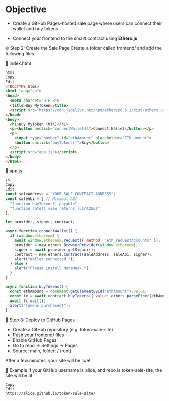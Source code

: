 # Objective

- Create a GitHub Pages-hosted sale page where users can connect their wallet and buy tokens

- Connect your frontend to the smart contract using **Ethers.js**



🌐 Step 2: Create the Sale Page
Create a folder called frontend/ and add the following files.

📝 index.html
```html
html
Copy
Edit
<!DOCTYPE html>
<html lang="en">
<head>
  <meta charset="UTF-8">
  <title>Buy MyToken</title>
  <script src="https://cdn.jsdelivr.net/npm/ethers@6.6.2/dist/ethers.umd.min.js"></script>
</head>
<body>
  <h1>Buy MyToken (MTK)</h1>
  <p><button onclick="connectWallet()">Connect Wallet</button></p>
  <p>
    <input type="number" id="ethAmount" placeholder="ETH amount">
    <button onclick="buyTokens()">Buy</button>
  </p>
  <script src="app.js"></script>
</body>
</html>
```
🧠 app.js

```js
js
Copy
Edit
const saleAddress = "YOUR_SALE_CONTRACT_ADDRESS";
const saleAbi = [ // Minimal ABI
  "function buyTokens() payable",
  "function rate() view returns (uint256)"
];

let provider, signer, contract;

async function connectWallet() {
  if (window.ethereum) {
    await window.ethereum.request({ method: "eth_requestAccounts" });
    provider = new ethers.BrowserProvider(window.ethereum);
    signer = await provider.getSigner();
    contract = new ethers.Contract(saleAddress, saleAbi, signer);
    alert("Wallet connected!");
  } else {
    alert("Please install MetaMask.");
  }
}

async function buyTokens() {
  const ethAmount = document.getElementById("ethAmount").value;
  const tx = await contract.buyTokens({ value: ethers.parseEther(ethAmount) });
  await tx.wait();
  alert("Tokens purchased!");
}
```

🚀 Step 3: Deploy to GitHub Pages

- Create a GitHub repository (e.g. token-sale-site)
- Push your frontend/ files
- Enable GitHub Pages:
- Go to repo → Settings → Pages
- Source: main, folder: / (root)

After a few minutes, your site will be live!

🔗 Example
If your GitHub username is alice, and repo is token-sale-site, the site will be at:

```arduino
Copy
Edit
https://alice.github.io/token-sale-site/
```
